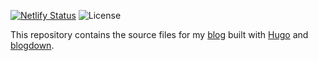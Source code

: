 [![Netlify Status](https://api.netlify.com/api/v1/badges/db14934e-1391-47d3-af07-18259a5ee7ed/deploy-status)](https://app.netlify.com/sites/ajaymehta/deploys) ![License](https://img.shields.io/github/license/ajaykmehta/blog)

This repository contains the source files for my [blog](https://ajaymehta.netlify.com/) built with [Hugo](http://gohugo.io/) and [blogdown](https://github.com/rstudio/blogdown).
